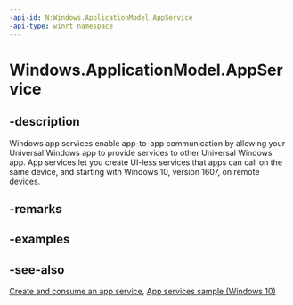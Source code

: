 ```yaml
---
-api-id: N:Windows.ApplicationModel.AppService
-api-type: winrt namespace
---
```


# Windows.ApplicationModel.AppService

## -description

Windows app services enable app-to-app communication by allowing your Universal Windows app to provide services to other Universal Windows app. App services let you create UI-less services that apps can call on the same device, and starting with Windows 10, version 1607, on remote devices.

## -remarks

## -examples

## -see-also

[Create and consume an app service](https://docs.microsoft.com/windows/uwp/launch-resume/how-to-create-and-consume-an-app-service), [App services sample (Windows 10)](https://go.microsoft.com/fwlink/p/?LinkId=620489)

